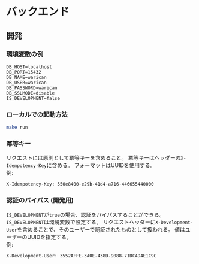# バックエンド

## 開発
### 環境変数の例
```text
DB_HOST=localhost
DB_PORT=15432
DB_NAME=warican
DB_USER=warican
DB_PASSWORD=warican
DB_SSLMODE=disable
IS_DEVELOPMENT=false
```

### ローカルでの起動方法
```bash
make run
```

### 冪等キー
リクエストには原則として冪等キーを含めること。
冪等キーはヘッダーの`X-Idempotency-Key`に含める。
フォーマットはUUIDを使用する。\
例:
```
X-Idempotency-Key: 550e8400-e29b-41d4-a716-446655440000
```

### 認証のバイパス (開発用)
`IS_DEVELOPMENT`が`true`の場合、認証をバイパスすることができる。
`IS_DEVELOPMENT`は環境変数で設定する。
リクエストヘッダーに`X-Development-User`を含めることで、そのユーザーで認証されたものとして扱われる。
値はユーザーのUUIDを指定する。\
例:
```
X-Development-User: 3552AFFE-3A0E-438D-9088-71DC4D4E1C9C
```